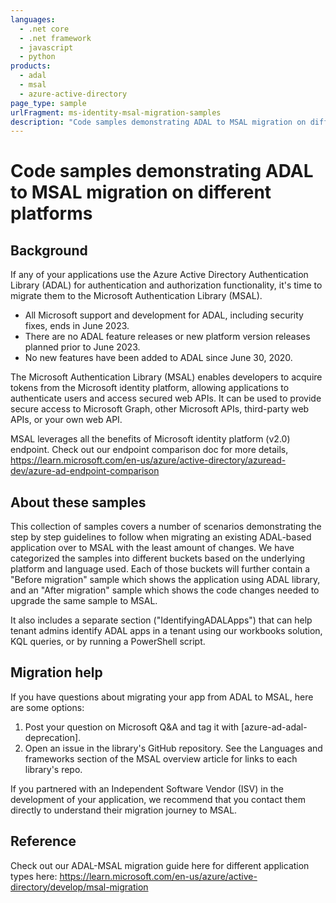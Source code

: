 ```yaml
---
languages:
  - .net core
  - .net framework
  - javascript
  - python
products:
  - adal
  - msal
  - azure-active-directory
page_type: sample
urlFragment: ms-identity-msal-migration-samples
description: "Code samples demonstrating ADAL to MSAL migration on different platforms"
---
```


# Code samples demonstrating ADAL to MSAL migration on different platforms

## Background

If any of your applications use the Azure Active Directory Authentication Library (ADAL) for authentication and authorization functionality, it's time to migrate them to the Microsoft Authentication Library (MSAL).

  - All Microsoft support and development for ADAL, including security fixes, ends in June 2023.
  - There are no ADAL feature releases or new platform version releases planned prior to June 2023.
  - No new features have been added to ADAL since June 30, 2020.

The Microsoft Authentication Library (MSAL) enables developers to acquire tokens from the Microsoft identity platform, allowing applications to authenticate users and access secured web APIs. It can be used to provide secure access to Microsoft Graph, other Microsoft APIs, third-party web APIs, or your own web API.

MSAL leverages all the benefits of Microsoft identity platform (v2.0) endpoint. Check out our endpoint comparison doc for more details,
https://learn.microsoft.com/en-us/azure/active-directory/azuread-dev/azure-ad-endpoint-comparison

## About these samples

This collection of samples covers a number of scenarios demonstrating the step by step guidelines to follow when migrating an existing ADAL-based application over to MSAL with the least amount of changes. We have categorized the samples into different buckets based on the underlying platform and language used. Each of those buckets will further contain a "Before migration" sample which shows the application using ADAL library, and an "After migration" sample which shows the code changes needed to upgrade the same sample to MSAL. 

It also includes a separate section ("IdentifyingADALApps") that can help tenant admins identify ADAL apps in a tenant using our workbooks solution, KQL queries, or by running a PowerShell script.

## Migration help

If you have questions about migrating your app from ADAL to MSAL, here are some options:

  1. Post your question on Microsoft Q&A and tag it with [azure-ad-adal-deprecation].
  2. Open an issue in the library's GitHub repository. See the Languages and frameworks section of the MSAL overview article for links to each library's repo.

If you partnered with an Independent Software Vendor (ISV) in the development of your application, we recommend that you contact them directly to understand their migration journey to MSAL.

## Reference

Check out our ADAL-MSAL migration guide here for different application types here:
https://learn.microsoft.com/en-us/azure/active-directory/develop/msal-migration
